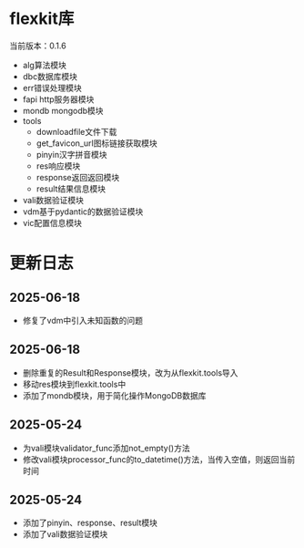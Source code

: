 # flexkit库

当前版本：0.1.6

- alg算法模块
- dbc数据库模块
- err错误处理模块
- fapi http服务器模块
- mondb mongodb模块
- tools
    - downloadfile文件下载
    - get_favicon_url图标链接获取模块
    - pinyin汉字拼音模块
    - res响应模块
    - response返回返回模块
    - result结果信息模块
- vali数据验证模块
- vdm基于pydantic的数据验证模块
- vic配置信息模块

# 更新日志

## 2025-06-18

- 修复了vdm中引入未知函数的问题

## 2025-06-18

- 删除重复的Result和Response模块，改为从flexkit.tools导入
- 移动res模块到flexkit.tools中
- 添加了mondb模块，用于简化操作MongoDB数据库

## 2025-05-24

- 为vali模块validator_func添加not_empty()方法
- 修改vali模块processor_func的to_datetime()方法，当传入空值，则返回当前时间

## 2025-05-24

- 添加了pinyin、response、result模块
- 添加了vali数据验证模块
